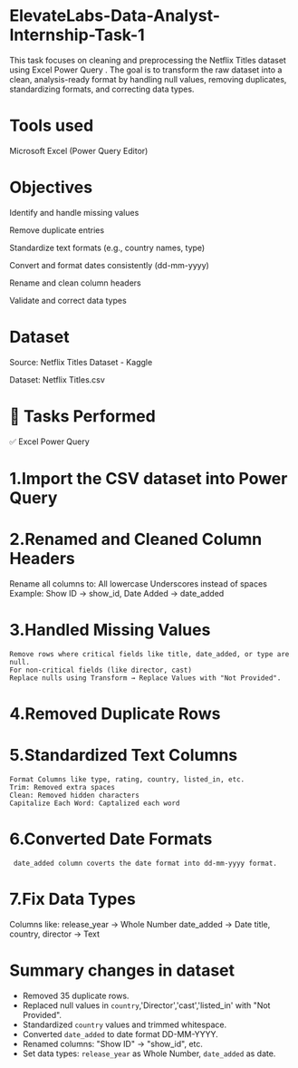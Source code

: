 # ElevateLabs-Data-Analyst-Internship-Task-1
This task focuses on cleaning and preprocessing the Netflix Titles dataset using Excel Power Query . The goal is to transform the raw dataset into a clean, analysis-ready format by handling null values, removing duplicates, standardizing formats, and correcting data types.

# Tools used
Microsoft Excel (Power Query Editor)

# Objectives
Identify and handle missing values

Remove duplicate entries

Standardize text formats (e.g., country names, type)

Convert and format dates consistently (dd-mm-yyyy)

Rename and clean column headers

Validate and correct data types

# Dataset
Source: Netflix Titles Dataset - Kaggle

Dataset: Netflix Titles.csv

# 📌 Tasks Performed
✅ Excel Power Query

# 1.Import the CSV dataset into Power Query
   
# 2.Renamed and Cleaned Column Headers
   Rename all columns to:
            All lowercase
            Underscores instead of spaces
Example: Show ID → show_id, Date Added → date_added

# 3.Handled Missing Values
    Remove rows where critical fields like title, date_added, or type are null.
    For non-critical fields (like director, cast)
    Replace nulls using Transform → Replace Values with "Not Provided".

# 4.Removed Duplicate Rows 

# 5.Standardized Text Columns
    Format Columns like type, rating, country, listed_in, etc.
    Trim: Removed extra spaces
    Clean: Removed hidden characters
    Capitalize Each Word: Captalized each word 

# 6.Converted Date Formats
     date_added column coverts the date format into dd-mm-yyyy format.

# 7.Fix Data Types
   Columns like:
    release_year → Whole Number
    date_added → Date
    title, country, director → Text

# Summary changes in dataset
- Removed 35 duplicate rows.
- Replaced null values in `country`,'Director','cast','listed_in' with "Not Provided".
- Standardized `country` values and trimmed whitespace.
- Converted `date_added` to date format DD-MM-YYYY.
- Renamed columns: "Show ID" → "show_id", etc.
- Set data types: `release_year` as Whole Number, `date_added` as date.
